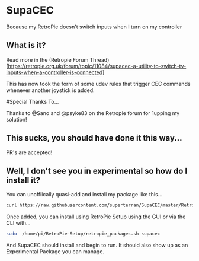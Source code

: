 # SupaCEC
Because my RetroPie doesn't switch inputs when I turn on my controller

## What is it?

Read more in the (Retropie Forum Thread)[https://retropie.org.uk/forum/topic/11084/supacec-a-utility-to-switch-tv-inputs-when-a-controller-is-connected]


This has now took the form of some udev rules that trigger CEC commands whenever another joystick is added. 

#Special Thanks To...

Thanks to  @Sano and @psyke83 on the Retropie forum for 1upping my solution! 

## This sucks, you should have done it this way...

PR's are accepted!

## Well, I don't see you in experimental so how do I install it?

You can unoffiically quasi-add and install my package like this...

```sh
curl https://raw.githubusercontent.com/superterran/SupaCEC/master/RetroPie-Setup/scriptmodules/supplementary/supacec.sh > /home/pi/RetroPie-Setup/scriptmodules/supplementary/supacec.sh
```

Once added, you can install using RetroPie Setup using the GUI or via the CLI with...

```sh
sudo  /home/pi/RetroPie-Setup/retropie_packages.sh supacec
```
And SupaCEC should install and begin to run. It should also show up as an Experimental Package you can manage.

